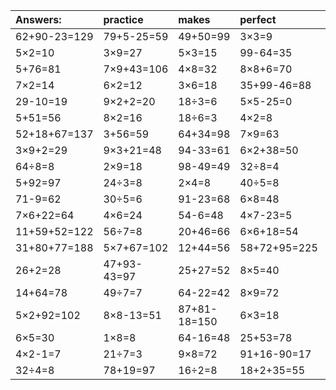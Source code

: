 | Answers: | practice | makes | perfect | ! |
| :--- | :--- | :--- | :--- | :--- |
| 62+90-23=129 | 79+5-25=59 | 49+50=99 | 3×3=9 | 9×9=81 | 
| 5×2=10 | 3×9=27 | 5×3=15 | 99-64=35 | 96+63+18=177 | 
| 5+76=81 | 7×9+43=106 | 4×8=32 | 8×8+6=70 | 86+72-30=128 | 
| 7×2=14 | 6×2=12 | 3×6=18 | 35+99-46=88 | 4×3=12 | 
| 29-10=19 | 9×2+2=20 | 18÷3=6 | 5×5-25=0 | 96-73=23 | 
| 5+51=56 | 8×2=16 | 18÷6=3 | 4×2=8 | 6×7=42 | 
| 52+18+67=137 | 3+56=59 | 64+34=98 | 7×9=63 | 4×9=36 | 
| 3×9+2=29 | 9×3+21=48 | 94-33=61 | 6×2+38=50 | 7×8=56 | 
| 64÷8=8 | 2×9=18 | 98-49=49 | 32÷8=4 | 68+27=95 | 
| 5+92=97 | 24÷3=8 | 2×4=8 | 40÷5=8 | 78+69-14=133 | 
| 71-9=62 | 30÷5=6 | 91-23=68 | 6×8=48 | 5×5=25 | 
| 7×6+22=64 | 4×6=24 | 54-6=48 | 4×7-23=5 | 8-7=1 | 
| 11+59+52=122 | 56÷7=8 | 20+46=66 | 6×6+18=54 | 6×6=36 | 
| 31+80+77=188 | 5×7+67=102 | 12+44=56 | 58+72+95=225 | 8×8-27=37 | 
| 26+2=28 | 47+93-43=97 | 25+27=52 | 8×5=40 | 10+18=28 | 
| 14+64=78 | 49÷7=7 | 64-22=42 | 8×9=72 | 8×3+78=102 | 
| 5×2+92=102 | 8×8-13=51 | 87+81-18=150 | 6×3=18 | 55+7=62 | 
| 6×5=30 | 1×8=8 | 64-16=48 | 25+53=78 | 93-23=70 | 
| 4×2-1=7 | 21÷7=3 | 9×8=72 | 91+16-90=17 | 29+49=78 | 
| 32÷4=8 | 78+19=97 | 16÷2=8 | 18+2+35=55 | 9×8+67=139 | 
